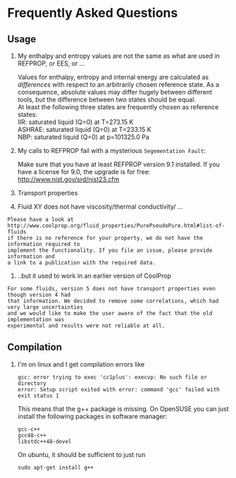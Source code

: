 
Frequently Asked Questions
==========================

Usage
-----

1. My enthalpy and entropy values are not the same as what are used in REFPROP, or EES, or ...

    Values for enthalpy, entropy and internal energy are calculated as *differences* 
    with respect to an arbitrarily chosen reference state. 
    As a consequence, absolute values may differ hugely between different tools, 
    but the difference between two states should be equal.  
    At least the following three states are frequently chosen as reference states:  
    IIR: saturated liquid (Q=0) at T=273.15 K  
    ASHRAE: saturated liquid (Q=0) at T=233.15 K  
    NBP: saturated liquid (Q=0) at p=101325.0 Pa
    
    
2. My calls to REFPROP fail with a mysterious `Segementation Fault`: 

    Make sure that you have at least REFPROP version 9.1 installed. If you have a license for 9.0, 
    the upgrade is for free: http://www.nist.gov/srd/nist23.cfm
    
3. Transport properties
  1. Fluid XY does not have viscosity/thermal conductivity/ ... 

    Please have a look at 
    http://www.coolprop.org/fluid_properties/PurePseudoPure.html#list-of-fluids 
    if there is no reference for your property, we do not have the information required to 
    implement the functionality. If you file an issue, please provide information and 
    a link to a publication with the required data. 
    
  1. ..but it used to work in an earlier version of CoolProp
    
    For some fluids, version 5 does not have transport properties even though version 4 had 
    that information. We decided to remove some correlations, which had very large uncertainties 
    and we would like to make the user aware of the fact that the old implementation was 
    experimental and results were not reliable at all.
    
Compilation
-----------

1. I'm on linux and I get compilation errors like

    ```
    gcc: error trying to exec 'cc1plus': execvp: No such file or directory
    error: Setup script exited with error: command 'gcc' failed with exit status 1
    ```
    
    This means that the g++ package is missing.  On OpenSUSE you can just install the following packages in software manager:
    
    ```
    gcc-c++
    gcc48-c++
    libstdc++48-devel
    ```
    
    On ubuntu, it should be sufficient to just run
    
    ```
    sudo apt-get install g++
    ```
    
    
